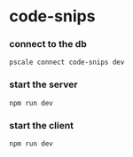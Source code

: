 # code-snips

### connect to the db

`pscale connect code-snips dev`

### start the server

`npm run dev`

### start the client

`npm run dev`
